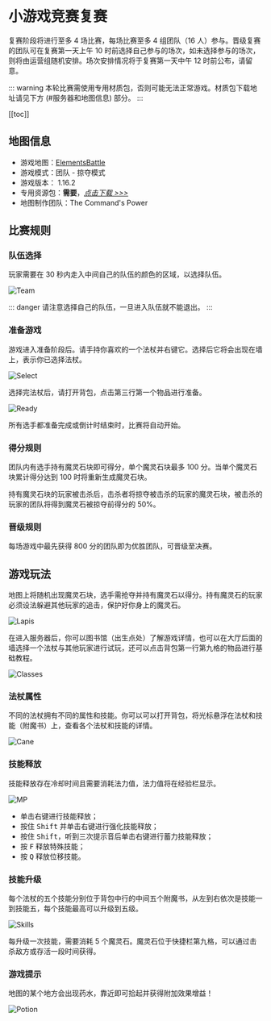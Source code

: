 # 小游戏竞赛复赛

复赛阶段将进行至多 4 场比赛，每场比赛至多 4 组团队（16 人）参与。晋级复赛的团队可在复赛第一天上午 10 时前选择自己参与的场次，如未选择参与的场次，则将由运营组随机安排。场次安排情况将于复赛第一天中午 12 时前公布，请留意。

::: warning
本轮比赛需使用专用材质包，否则可能无法正常游戏。材质包下载地址请见下方 (#服务器和地图信息) 部分。
:::

[[toc]]

## 地图信息

- 游戏地图：[ElementsBattle](https://www.mcbbs.net/thread-891679-1-1.html)
- 游戏模式：团队 - 掠夺模式
- 游戏版本： 1.16.2
- 专用资源包：**需要**，[_点击下载 >>>_](https://littleskin-resource.littleservice.cn/5thAnniv/eb_resourcespack.zip)
- 地图制作团队：The Command's Power

## 比赛规则

### 队伍选择

玩家需要在 30 秒内走入中间自己的队伍的颜色的区域，以选择队伍。

![Team](./assets/quaterfinal/team.jpg)

::: danger
请注意选择自己的队伍，一旦进入队伍就不能退出。
:::

### 准备游戏

游戏进入准备阶段后。请手持你喜欢的一个法杖并右键它。选择后它将会出现在墙上，表示你已选择法杖。

![Select](./assets/quaterfinal/select.jpg)

选择完法杖后，请打开背包，点击第三行第一个物品进行准备。

![Ready](./assets/quaterfinal/ready.jpg)

所有选手都准备完成或倒计时结束时，比赛将自动开始。

### 得分规则

团队内有选手持有魔灵石块即可得分，单个魔灵石块最多 100 分。当单个魔灵石块累计得分达到 100 时将重新生成魔灵石块。

持有魔灵石块的玩家被击杀后，击杀者将掠夺被击杀的玩家的魔灵石块，被击杀的玩家的团队将得到魔灵石被掠夺前得分的 50%。

### 晋级规则

每场游戏中最先获得 800 分的团队即为优胜团队，可晋级至决赛。

## 游戏玩法

地图上将随机出现魔灵石块，选手需抢夺并持有魔灵石以得分。持有魔灵石的玩家必须设法躲避其他玩家的追击，保护好你身上的魔灵石。

![Lapis](./assets/quaterfinal/lapis.jpg)

在进入服务器后，你可以图书馆（出生点处）了解游戏详情，也可以在大厅后面的墙选择一个法杖与其他玩家进行试玩，还可以点击背包第一行第九格的物品进行基础教程。

![Classes](./assets/quaterfinal/classes.jpg)

### 法杖属性

不同的法杖拥有不同的属性和技能。你可以可以打开背包，将光标悬浮在法杖和技能（附魔书）上，查看各个法杖和技能的详情。

![Cane](./assets/quaterfinal/cane.png)

### 技能释放

技能释放存在冷却时间且需要消耗法力值，法力值将在经验栏显示。

![MP](./assets/quaterfinal/mp.png)

- 单击右键进行技能释放；
- 按住 <kbd>Shift</kbd> 并单击右键进行强化技能释放；
- 按住 <kbd>Shift</kbd>，听到三次提示音后单击右键进行蓄力技能释放；
- 按 <kbd>F</kbd> 释放特殊技能；
- 按 <kbd>Q</kbd> 释放位移技能。

### 技能升级

每个法杖的五个技能分别位于背包中行的中间五个附魔书，从左到右依次是技能一到技能五，每个技能最高可以升级到五级。

![Skills](./assets/quaterfinal/skills.png)

每升级一次技能，需要消耗 5 个魔灵石。魔灵石位于快捷栏第九格，可以通过击杀敌方或存活一段时间获得。

### 游戏提示

地图的某个地方会出现药水，靠近即可拾起并获得附加效果增益！

![Potion](./assets/quaterfinal/potion.jpg)

